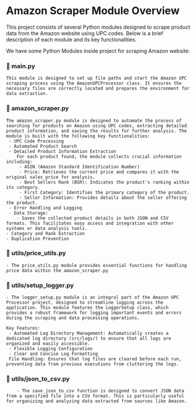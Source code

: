 # Amazon Scraper Module Overview

This project consists of several Python modules designed to scrape product data from the Amazon website using UPC codes. Below is a brief description of each module and its key functionalities.

We have some Python Modules inside project for scraping Amazon website:
### 📄 main.py
    This module is designed to set up file paths and start the Amazon UPC scraping process using the AmazonUPCProcessor class. It ensures the necessary files are correctly located and prepares the environment for data extraction.

### 📄 amazon_scraper.py
    The amazon_scraper.py module is designed to automate the process of searching for products on Amazon using UPC codes, extracting detailed product information, and saving the results for further analysis. The module is built with the following key functionalities:
     - UPC Code Processing
     - Automated Product Search
     - Detailed Product Information Extraction
        For each product found, the module collects crucial information including:
         - ASIN (Amazon Standard Identification Number)
         - Price: Retrieves the current price and compares it with the original sales price for analysis.
         - Best Sellers Rank (BSR): Indicates the product's ranking within its category.
         - First Category: Identifies the primary category of the product.
         - Seller Information: Provides details about the seller offering the product.
     - Error Handling and Logging
     - Data Storage:
        - Saves the collected product details in both JSON and CSV formats. This facilitates easy access and integration with other systems or data analysis tools.
    - Category and Rank Extraction
    - Duplication Prevention

### 📄 utils/price_utils.py
    - The price_utils.py module provides essential functions for handling price data within the amazon_scraper.py

### 📄 utils/setup_logger.py
    - The logger_setup.py module is an integral part of the Amazon UPC Processor project, designed to streamline logging across the application. This module features the LoggerSetup class, which provides a robust framework for logging important events and errors during the scraping and data processing operations.

    Key Features:
     - Automated Log Directory Management: Automatically creates a dedicated log directory (src/logs/) to ensure that all logs are organized and easily accessible.
     - Flexible Logging Configuration
     - Clear and Concise Log Formatting
     File Handling: Ensures that log files are cleared before each run, preventing data from previous executions from cluttering the logs.

### 📄 utils/json_to_csv.py  
        - The save_json_to_csv function is designed to convert JSON data from a specified file into a CSV format. This is particularly useful for organizing and analyzing data extracted from sources like Amazon. 
